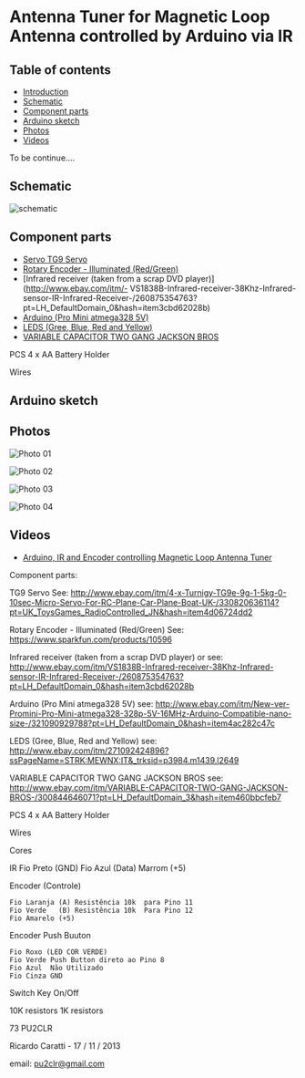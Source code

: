 # Antenna Tuner for Magnetic Loop Antenna controlled by Arduino via IR


## Table of contents

* [Introduction]()
* [Schematic]()
* [Component parts]()
* [Arduino sketch]()
* [Photos]()
* [Videos]()

To be continue....


## Schematic

![schematic](https://github.com/pu2clr/ATU-with-IR-and-Android-for-Magnetic-Loop/blob/master/schematic/schematic_arduino_IR-NEW.png)


## Component parts

- [Servo TG9 Servo](http://www.ebay.com/itm/4-x-Turnigy-TG9e-9g-1-5kg-0-10sec-Micro-Servo-For-RC-Plane-Car-Plane-Boat-UK-/330820636114?pt=UK_ToysGames_RadioControlled_JN&hash=item4d06724dd2)
- [Rotary Encoder - Illuminated (Red/Green)](https://www.sparkfun.com/products/10596)
- [Infrared receiver (taken from a scrap DVD player)](http://www.ebay.com/itm/- VS1838B-Infrared-receiver-38Khz-Infrared-sensor-IR-Infrared-Receiver-/260875354763?pt=LH_DefaultDomain_0&hash=item3cbd62028b)
- [Arduino (Pro Mini atmega328 5V)](http://www.ebay.com/itm/New-ver-Promini-Pro-Mini-atmega328-328p-5V-16MHz-Arduino-Compatible-nano-size-/321090929788?pt=LH_DefaultDomain_0&hash=item4ac282c47c)
- [LEDS (Gree, Blue, Red and Yellow)](http://www.ebay.com/itm/271092424896?ssPageName=STRK:MEWNX:IT&_trksid=p3984.m1439.l2649)
- [VARIABLE CAPACITOR TWO GANG JACKSON BROS](http://www.ebay.com/itm/VARIABLE-CAPACITOR-TWO-GANG-JACKSON-BROS-/300844646071?pt=LH_DefaultDomain_3&hash=item460bbcfeb7)



PCS 4 x AA Battery Holder


Wires


## Arduino sketch





## Photos


![Photo 01](https://github.com/pu2clr/ATU-with-IR-and-Android-for-Magnetic-Loop/blob/master/Photos/photo01.jpg)


![Photo 02](https://github.com/pu2clr/ATU-with-IR-and-Android-for-Magnetic-Loop/blob/master/Photos/photo02.jpg)


![Photo 03](https://github.com/pu2clr/ATU-with-IR-and-Android-for-Magnetic-Loop/blob/master/Photos/photo03.jpg)


![Photo 04](https://github.com/pu2clr/ATU-with-IR-and-Android-for-Magnetic-Loop/blob/master/Photos/photo04.jpg)


## Videos

- [Arduino, IR and Encoder controlling Magnetic Loop Antenna Tuner](https://youtu.be/zD-wKD19_8U)








Component parts:

TG9 Servo
See: http://www.ebay.com/itm/4-x-Turnigy-TG9e-9g-1-5kg-0-10sec-Micro-Servo-For-RC-Plane-Car-Plane-Boat-UK-/330820636114?pt=UK_ToysGames_RadioControlled_JN&hash=item4d06724dd2


Rotary Encoder - Illuminated (Red/Green)
See: https://www.sparkfun.com/products/10596


Infrared receiver (taken from a scrap DVD player)
or see: http://www.ebay.com/itm/VS1838B-Infrared-receiver-38Khz-Infrared-sensor-IR-Infrared-Receiver-/260875354763?pt=LH_DefaultDomain_0&hash=item3cbd62028b


Arduino (Pro Mini atmega328 5V)
see: http://www.ebay.com/itm/New-ver-Promini-Pro-Mini-atmega328-328p-5V-16MHz-Arduino-Compatible-nano-size-/321090929788?pt=LH_DefaultDomain_0&hash=item4ac282c47c

LEDS (Gree, Blue, Red and Yellow)
see: http://www.ebay.com/itm/271092424896?ssPageName=STRK:MEWNX:IT&_trksid=p3984.m1439.l2649

VARIABLE CAPACITOR TWO GANG JACKSON BROS 
see: http://www.ebay.com/itm/VARIABLE-CAPACITOR-TWO-GANG-JACKSON-BROS-/300844646071?pt=LH_DefaultDomain_3&hash=item460bbcfeb7


PCS 4 x AA Battery Holder


Wires


Cores

IR
	Fio Preto 	(GND) 
	Fio Azul  	(Data)
	Marrom		(+5)
	
Encoder (Controle)

	Fio Laranja (A) Resistência 10k  para Pino 11
	Fio Verde   (B)	Resistência 10k  Para Pino 12
	Fio Amarelo (+5)

Encoder Push Buuton

	Fio Roxo (LED COR VERDE)	
	Fio Verde Push Button direto ao Pino 8
	Fio Azul  Não Utilizado
	Fio Cinza GND
		


Switch Key On/Off

10K resistors 
1K resistors







73
PU2CLR

Ricardo Caratti - 17 / 11 / 2013

email: pu2clr@gmail.com



